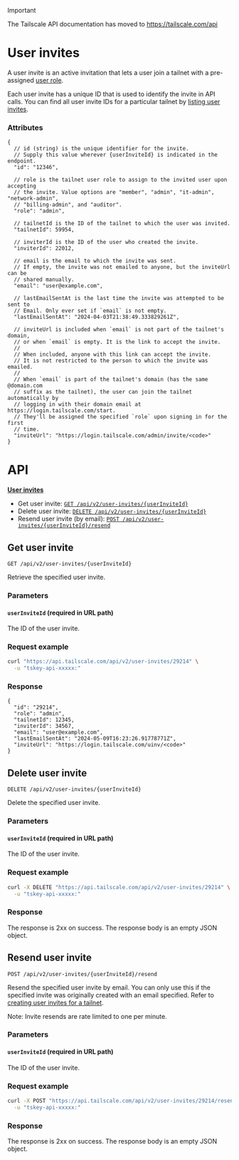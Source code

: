 > [!IMPORTANT]
> The Tailscale API documentation has moved to https://tailscale.com/api

# User invites

A user invite is an active invitation that lets a user join a tailnet with a pre-assigned [user role](https://tailscale.com/kb/1138/user-roles).

Each user invite has a unique ID that is used to identify the invite in API calls.
You can find all user invite IDs for a particular tailnet by [listing user invites](#list-user-invites).

### Attributes

```jsonc
{
  // id (string) is the unique identifier for the invite.
  // Supply this value wherever {userInviteId} is indicated in the endpoint.
  "id": "12346",

  // role is the tailnet user role to assign to the invited user upon accepting
  // the invite. Value options are "member", "admin", "it-admin", "network-admin",
  // "billing-admin", and "auditor".
  "role": "admin",

  // tailnetId is the ID of the tailnet to which the user was invited.
  "tailnetId": 59954,

  // inviterId is the ID of the user who created the invite.
  "inviterId": 22012,

  // email is the email to which the invite was sent.
  // If empty, the invite was not emailed to anyone, but the inviteUrl can be
  // shared manually.
  "email": "user@example.com",

  // lastEmailSentAt is the last time the invite was attempted to be sent to
  // Email. Only ever set if `email` is not empty.
  "lastEmailSentAt": "2024-04-03T21:38:49.333829261Z",

  // inviteUrl is included when `email` is not part of the tailnet's domain,
  // or when `email` is empty. It is the link to accept the invite.
  //
  // When included, anyone with this link can accept the invite.
  // It is not restricted to the person to which the invite was emailed.
  //
  // When `email` is part of the tailnet's domain (has the same @domain.com
  // suffix as the tailnet), the user can join the tailnet automatically by
  // logging in with their domain email at https://login.tailscale.com/start.
  // They'll be assigned the specified `role` upon signing in for the first
  // time.
  "inviteUrl": "https://login.tailscale.com/admin/invite/<code>"
}
```

# API

**[User invites](#user-invites)**

- Get user invite: [`GET /api/v2/user-invites/{userInviteId}`](#get-user-invite)
- Delete user invite: [`DELETE /api/v2/user-invites/{userInviteId}`](#delete-user-invite)
- Resend user invite (by email): [`POST /api/v2/user-invites/{userInviteId}/resend`](#resend-user-invite)

## Get user invite

```http
GET /api/v2/user-invites/{userInviteId}
```

Retrieve the specified user invite.

### Parameters

#### `userInviteId` (required in URL path)

The ID of the user invite.

### Request example

```sh
curl "https://api.tailscale.com/api/v2/user-invites/29214" \
  -u "tskey-api-xxxxx:"
```

### Response

```jsonc
{
  "id": "29214",
  "role": "admin",
  "tailnetId": 12345,
  "inviterId": 34567,
  "email": "user@example.com",
  "lastEmailSentAt": "2024-05-09T16:23:26.91778771Z",
  "inviteUrl": "https://login.tailscale.com/uinv/<code>"
}
```

## Delete user invite

```http
DELETE /api/v2/user-invites/{userInviteId}
```

Delete the specified user invite.

### Parameters

#### `userInviteId` (required in URL path)

The ID of the user invite.

### Request example

```sh
curl -X DELETE "https://api.tailscale.com/api/v2/user-invites/29214" \
  -u "tskey-api-xxxxx:"
```

### Response

The response is 2xx on success. The response body is an empty JSON object.

## Resend user invite

```http
POST /api/v2/user-invites/{userInviteId}/resend
```

Resend the specified user invite by email. You can only use this if the specified invite was originally created with an email specified. Refer to [creating user invites for a tailnet](#create-user-invites).

Note: Invite resends are rate limited to one per minute.

### Parameters

#### `userInviteId` (required in URL path)

The ID of the user invite.

### Request example

```sh
curl -X POST "https://api.tailscale.com/api/v2/user-invites/29214/resend" \
  -u "tskey-api-xxxxx:"
```

### Response

The response is 2xx on success. The response body is an empty JSON object.
